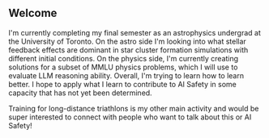 ## Welcome

I'm currently completing my final semester as an astrophysics undergrad at the University of Toronto.
On the astro side I'm looking into what stellar feedback effects are dominant in star cluster formation simulations with different initial conditions.
On the physics side, I'm currently creating solutions for a subset of MMLU physics problems, which I will use to evaluate LLM reasoning ability.
Overall, I'm trying to learn how to learn better. I hope to apply what I learn to contribute to AI Safety in some capacity that has not yet been determined.  

Training for long-distance triathlons is my other main activity and would be super interested to connect with people who want to talk about this or AI Safety!
<!--
**BrodyMcManus/BrodyMcManus** is a ✨ _special_ ✨ repository because its `README.md` (this file) appears on your GitHub profile.

Here are some ideas to get you started:

- 🔭 I’m currently working on ...
- 🌱 I’m currently learning ...
- 👯 I’m looking to collaborate on ...
- 🤔 I’m looking for help with ...
- 💬 Ask me about ...
- 📫 How to reach me: ...
- 😄 Pronouns: ...
- ⚡ Fun fact: ...
-->
